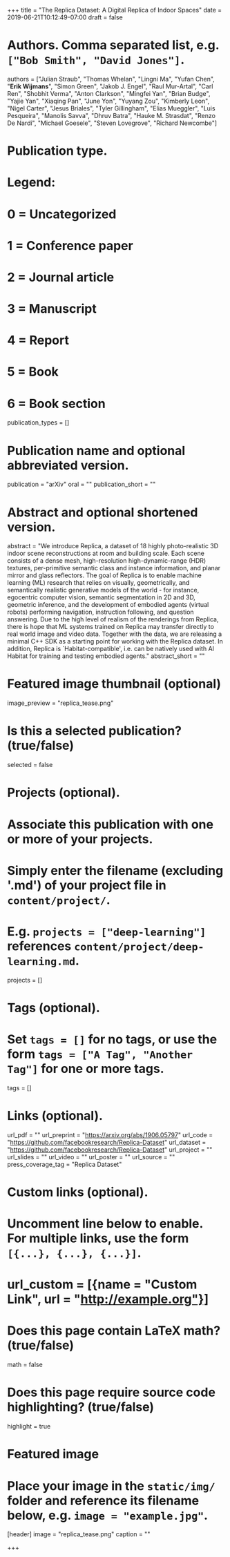 +++
title = "The Replica Dataset: A Digital Replica of Indoor Spaces"
date = 2019-06-21T10:12:49-07:00
draft = false

# Authors. Comma separated list, e.g. `["Bob Smith", "David Jones"]`.
authors = ["Julian Straub", "Thomas Whelan", "Lingni Ma", "Yufan Chen", "**Erik Wijmans**", "Simon Green", "Jakob J. Engel", "Raul Mur-Artal", "Carl Ren", "Shobhit Verma", "Anton Clarkson", "Mingfei Yan", "Brian Budge", "Yajie Yan", "Xiaqing Pan", "June Yon", "Yuyang Zou", "Kimberly Leon", "Nigel Carter", "Jesus Briales", "Tyler Gillingham", "Elias Mueggler", "Luis Pesqueira", "Manolis Savva", "Dhruv Batra", "Hauke M. Strasdat", "Renzo De Nardi", "Michael Goesele", "Steven Lovegrove", "Richard Newcombe"]

# Publication type.
# Legend:
# 0 = Uncategorized
# 1 = Conference paper
# 2 = Journal article
# 3 = Manuscript
# 4 = Report
# 5 = Book
# 6 = Book section
publication_types = []

# Publication name and optional abbreviated version.
publication = "arXiv"
oral = ""
publication_short = ""

# Abstract and optional shortened version.
abstract = "We introduce Replica, a dataset of 18 highly photo-realistic 3D indoor scene reconstructions at room and building scale. Each scene consists of a dense mesh, high-resolution high-dynamic-range (HDR) textures, per-primitive semantic class and instance information, and planar mirror and glass reflectors. The goal of Replica is to enable machine learning (ML) research that relies on visually, geometrically, and semantically realistic generative models of the world - for instance, egocentric computer vision, semantic segmentation in 2D and 3D, geometric inference, and the development of embodied agents (virtual robots) performing navigation, instruction following, and question answering. Due to the high level of realism of the renderings from Replica, there is hope that ML systems trained on Replica may transfer directly to real world image and video data. Together with the data, we are releasing a minimal C++ SDK as a starting point for working with the Replica dataset. In addition, Replica is `Habitat-compatible', i.e. can be natively used with AI Habitat for training and testing embodied agents."
abstract_short = ""

# Featured image thumbnail (optional)
image_preview = "replica_tease.png"

# Is this a selected publication? (true/false)
selected = false

# Projects (optional).
#   Associate this publication with one or more of your projects.
#   Simply enter the filename (excluding '.md') of your project file in `content/project/`.
#   E.g. `projects = ["deep-learning"]` references `content/project/deep-learning.md`.
projects = []

# Tags (optional).
#   Set `tags = []` for no tags, or use the form `tags = ["A Tag", "Another Tag"]` for one or more tags.
tags = []

# Links (optional).
url_pdf = ""
url_preprint = "https://arxiv.org/abs/1906.05797"
url_code = "https://github.com/facebookresearch/Replica-Dataset"
url_dataset = "https://github.com/facebookresearch/Replica-Dataset"
url_project = ""
url_slides = ""
url_video = ""
url_poster = ""
url_source = ""
press_coverage_tag = "Replica Dataset"

# Custom links (optional).
#   Uncomment line below to enable. For multiple links, use the form `[{...}, {...}, {...}]`.
# url_custom = [{name = "Custom Link", url = "http://example.org"}]

# Does this page contain LaTeX math? (true/false)
math = false

# Does this page require source code highlighting? (true/false)
highlight = true

# Featured image
# Place your image in the `static/img/` folder and reference its filename below, e.g. `image = "example.jpg"`.
[header]
image = "replica_tease.png"
caption = ""

+++
